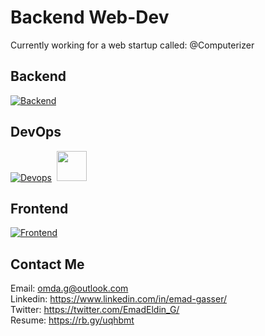# Backend Web-Dev
Currently working for a web startup called: @Computerizer




## Backend   
[![Backend](https://skillicons.dev/icons?i=python,django,postgres,nginx,beutifulsoup)](https://skillicons.dev)

## DevOps   
[![Devops](https://skillicons.dev/icons?i=docker,git,selenium)](https://skillicons.dev) &nbsp;<img src='https://avatars.githubusercontent.com/u/54465427?v=4' width='48'>


## Frontend   
[![Frontend](https://skillicons.dev/icons?i=html,css,js,bootstrap)](https://skillicons.dev) 


## Contact Me

Email: <omda.g@outlook.com>  
Linkedin: <https://www.linkedin.com/in/emad-gasser/>  
Twitter: <https://twitter.com/EmadEldin_G/>  
Resume: <https://rb.gy/uqhbmt>


